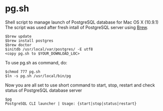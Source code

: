 pg.sh 
=========
Shell script to manage launch of PostgreSQL database for Mac OS X (10.9.1) <br>
The script was used after fresh intall of PostgreSQL server using <a href='http://brew.sh/'>Brew</a>.

```
$brew update
$brew install postgres
$brew doctor
$initdb /usr/local/var/postgres/ -E utf8
<copy pg.sh to $YOUR_DOWNLOAD_LOC>
```
To use pg.sh as command, do:
```
$chmod 777 pg.sh
$ln -s pg.sh /usr/local/bin/pg
```
Now you are all set to use short command to start, stop, restart and check status of PostgreSQL database server
```
$pg
PostgreSQL CLI launcher | Usage: {start|stop|status|restart}
```


			
